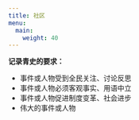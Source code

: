 ```yaml
---
title: 社区
menu:
  main:
    weight: 40
---
```


<!--add blocks of content here to add more sections to the community page -->


**记录青史的要求：**

- 事件或人物受到全民关注、讨论反思
- 事件或人物必须客观事实、用语中立
- 事件或人物促进制度变革、社会进步
- 伟大的事件或人物
